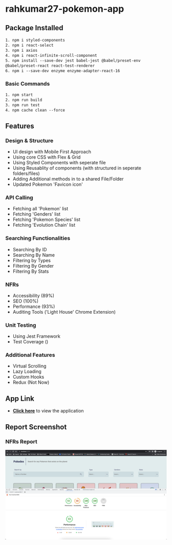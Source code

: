 # rahkumar27-pokemon-app



## Package Installed

```
1. npm i styled-components
2. npm i react-select
3. npm i axios
4. npm i react-infinite-scroll-component
5. npm install --save-dev jest babel-jest @babel/preset-env @babel/preset-react react-test-renderer
6. npm i --save-dev enzyme enzyme-adapter-react-16
```


### Basic Commands

```
1. npm start
2. npm run build
3. npm run test
4. npm cache clean --force
```



## Features

### Design & Structure

- UI design with Mobile First Approach
- Using core CSS with Flex & Grid
- Using Styled Components with seperate file
- Using Reusablity of components (with structured in seperate folders/files)
- Adding Additional methods in to a shared File/Folder
- Updated Pokemon 'Favicon icon'
  


### API Calling

- Fetching all 'Pokemon' list 
- Fetching 'Genders' list 
- Fetching 'Pokemon Species' list
- Fetching 'Evolution Chain' list



### Searching Functionalities

- Searching By ID
- Searching By Name
- Filtering by Types
- Filtering By Gender
- Filtering By Stats



### NFRs

- Accessibility (89%)
- SEO (100%)
- Performance (93%)
- Auditing Tools ('Light House' Chrome Extension)



### Unit Testing

- Using Jest Framework
- Test Coverage ()



### Additional Features

- Virtual Scrolling
- Lazy Loading
- Custom Hooks
- Redux (Not Now)



## App Link

- <a href="https://rahul-pokedex.netlify.app/" target="_blank"><strong>Click here</strong></a> to view the application



## Report Screenshot

### NFRs Report

<img src="./src/assets/images/screenshots/nfr-report.png">
